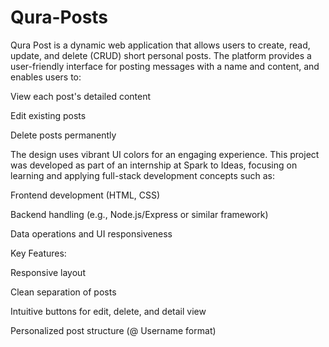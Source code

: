 # Qura-Posts
Qura Post is a dynamic web application that allows users to create, read, update, and delete (CRUD) short personal posts. The platform provides a user-friendly interface for posting messages with a name and content, and enables users to:

View each post's detailed content

Edit existing posts

Delete posts permanently

The design uses vibrant UI colors for an engaging experience. This project was developed as part of an internship at Spark to Ideas, focusing on learning and applying full-stack development concepts such as:

Frontend development (HTML, CSS)

Backend handling (e.g., Node.js/Express or similar framework)

Data operations and UI responsiveness

Key Features:

Responsive layout

Clean separation of posts

Intuitive buttons for edit, delete, and detail view

Personalized post structure (@ Username format)
